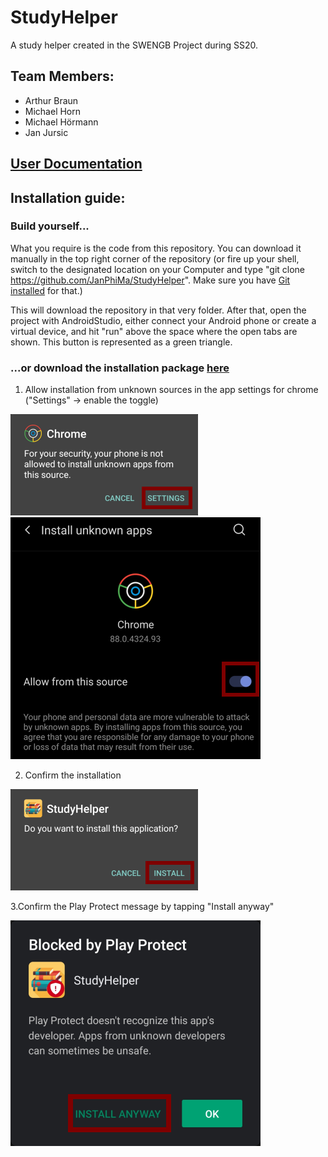 # StudyHelper
A study helper created in the SWENGB Project during SS20.

## Team Members:
* Arthur Braun
* Michael Horn
* Michael Hörmann
* Jan Jursic

 ## [User Documentation](https://github.com/JanPhiMa/StudyHelper/raw/main/User%20Documentation%20StudyHelper.pdf)
 
  
 ## Installation guide: 
 
 ### Build yourself...
 
 What you require is the code from this repository. You can download it manually in the top right corner of the repository (or fire up your shell,
 switch to the designated location on your Computer and type "git clone https://github.com/JanPhiMa/StudyHelper". Make sure you have [Git installed](https://git-scm.com/book/en/v2/Getting-Started-Installing-Git) for that.) 
 
 This will download the repository in that very folder. After that, open the project with AndroidStudio, either connect your Android phone or create a virtual device, and hit "run" above the space where the open tabs are shown. 
 This button is represented as a green triangle.
 
 ### ...or download the installation package [here](https://github.com/JanPhiMa/StudyHelper/raw/main/StudyHelper.apk)
 
1. Allow installation from unknown sources in the app settings for chrome ("Settings" -> enable the toggle)

![alt-text](https://github.com/JanPhiMa/StudyHelper/blob/main/unknownsources1.png?raw=true)
![alt-text](https://github.com/JanPhiMa/StudyHelper/blob/main/unknownsources2.png?raw=true)

2. Confirm the installation

![alt-text](https://github.com/JanPhiMa/StudyHelper/blob/main/installconfirm.png?raw=true)

3.Confirm the Play Protect message by tapping "Install anyway"

![alt-text](https://github.com/JanPhiMa/StudyHelper/blob/main/playprotect.png?raw=true)
